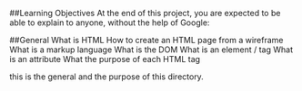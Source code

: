 ##Learning Objectives
At the end of this project, you are expected to be able to explain to anyone, without the help of Google:

##General
What is HTML
How to create an HTML page from a wireframe
What is a markup language
What is the DOM
What is an element / tag
What is an attribute
What the purpose of each HTML tag

this is the general and the purpose of this directory.

